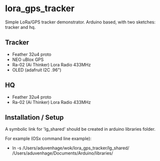 # lora_gps_tracker
Simple LoRa/GPS tracker demonstrator. Arduino based, with two sketches: tracker and hq.

## Tracker
- Feather 32u4 proto
- NEO uBlox GPS
- Ra-02 (Ai Thinker) Lora Radio 433MHz
- OLED (adafruit I2C .96")

## HQ
- Feather 32u4 proto
- Ra-02 (Ai Thinker) Lora Radio 433MHz

## Installation / Setup
A symbolic link for 'lg_shared' should be created in arduino libraries folder.

For example (OSx command line example):
- ln -s /Users/aduvenhage/wok/lora_gps_tracker/lg_shared/ /Users/aduvenhage/Documents/Arduino/libraries/



